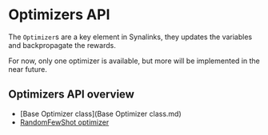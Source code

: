 # Optimizers API

The `Optimizer`s are a key element in Synalinks, they updates the variables and backpropagate the rewards.

For now, only one optimizer is available, but more will be implemented in the near future.

## Optimizers API overview

- [Base Optimizer class](Base Optimizer class.md)
- [RandomFewShot optimizer](RandomFewShot.md)